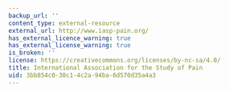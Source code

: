 ```yaml
---
backup_url: ''
content_type: external-resource
external_url: http://www.iasp-pain.org/
has_external_licence_warning: true
has_external_license_warning: true
is_broken: ''
license: https://creativecommons.org/licenses/by-nc-sa/4.0/
title: International Association for the Study of Pain
uid: 3bb854c0-30c1-4c2a-94ba-6d570d35a4a3
---
```

